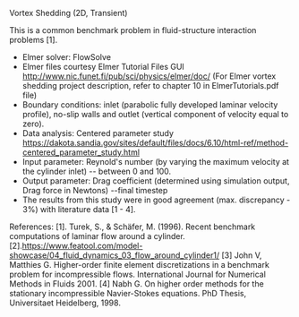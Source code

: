 Vortex Shedding (2D, Transient)

This is a common benchmark problem in fluid-structure interaction problems [1]. 


 - Elmer solver: FlowSolve
 - Elmer files courtesy Elmer Tutorial Files GUI
   http://www.nic.funet.fi/pub/sci/physics/elmer/doc/   (For Elmer vortex shedding project description, refer to chapter 10 in ElmerTutorials.pdf file)
 - Boundary conditions: inlet (parabolic fully developed laminar velocity profile), no-slip walls and outlet (vertical component of velocity equal to zero). 
 - Data analysis: Centered parameter study
   https://dakota.sandia.gov/sites/default/files/docs/6.10/html-ref/method-centered_parameter_study.html
 - Input parameter: Reynold's number (by varying the maximum velocity at the cylinder inlet) -- between 0 and 100.
 - Output parameter: Drag coefficient (determined using simulation output, Drag force in Newtons) --final timestep
 - The results from this study were in good agreement (max. discrepancy - 3%) with literature data [1 - 4].


References:
[1]. Turek, S., & Schäfer, M. (1996). Recent benchmark computations of laminar flow around a cylinder.
[2].https://www.featool.com/model-showcase/04_fluid_dynamics_03_flow_around_cylinder1/
[3] John V, Matthies G. Higher-order finite element discretizations in a benchmark problem for incompressible flows. International Journal for Numerical Methods in Fluids 2001.
[4] Nabh G. On higher order methods for the stationary incompressible Navier-Stokes equations. PhD Thesis, Universitaet Heidelberg, 1998.

